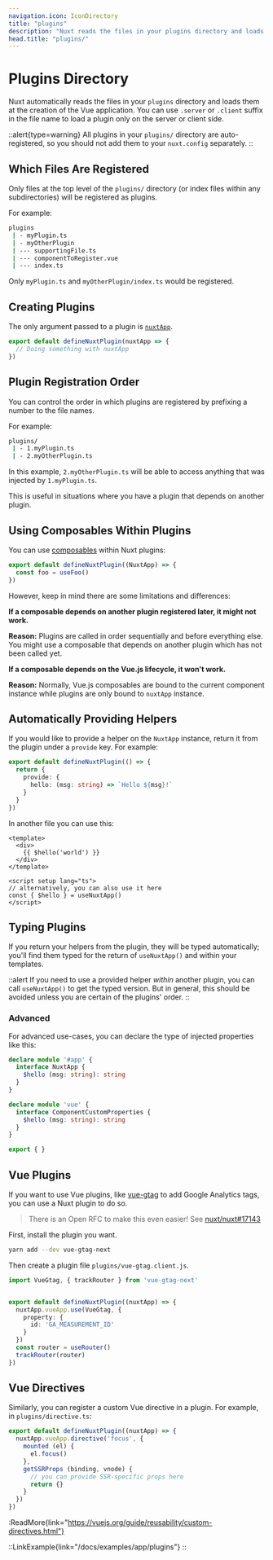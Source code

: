 ```yaml
---
navigation.icon: IconDirectory
title: "plugins"
description: "Nuxt reads the files in your plugins directory and loads them at the creation of the Vue application."
head.title: "plugins/"
---
```


# Plugins Directory

Nuxt automatically reads the files in your `plugins` directory and loads them at the creation of the Vue application. You can use `.server` or `.client` suffix in the file name to load a plugin only on the server or client side.

::alert{type=warning}
All plugins in your `plugins/` directory are auto-registered, so you should not add them to your `nuxt.config` separately.
::

## Which Files Are Registered

Only files at the top level of the `plugins/` directory (or index files within any subdirectories) will be registered as plugins.

For example:

```bash
plugins
 | - myPlugin.ts
 | - myOtherPlugin
 | --- supportingFile.ts
 | --- componentToRegister.vue
 | --- index.ts
```

Only `myPlugin.ts` and `myOtherPlugin/index.ts` would be registered.

## Creating Plugins

The only argument passed to a plugin is [`nuxtApp`](/docs/api/composables/use-nuxt-app).

```ts
export default defineNuxtPlugin(nuxtApp => {
  // Doing something with nuxtApp
})
```

## Plugin Registration Order

You can control the order in which plugins are registered by prefixing a number to the file names.

For example:

```bash
plugins/
 | - 1.myPlugin.ts
 | - 2.myOtherPlugin.ts
```

In this example, `2.myOtherPlugin.ts` will be able to access anything that was injected by `1.myPlugin.ts`.

This is useful in situations where you have a plugin that depends on another plugin.

## Using Composables Within Plugins

You can use [composables](/docs/guide/directory-structure/composables) within Nuxt plugins:

```ts
export default defineNuxtPlugin((NuxtApp) => {
  const foo = useFoo()
})
```

However, keep in mind there are some limitations and differences:

**If a composable depends on another plugin registered later, it might not work.**

**Reason:** Plugins are called in order sequentially and before everything else. You might use a composable that depends on another plugin which has not been called yet.

**If a composable depends on the Vue.js lifecycle, it won't work.**

**Reason:** Normally, Vue.js composables are bound to the current component instance while plugins are only bound to `nuxtApp` instance.

## Automatically Providing Helpers

If you would like to provide a helper on the `NuxtApp` instance, return it from the plugin under a `provide` key. For example:

```ts
export default defineNuxtPlugin(() => {
  return {
    provide: {
      hello: (msg: string) => `Hello ${msg}!`
    }
  }
})
```

In another file you can use this:

```vue
<template>
  <div>
    {{ $hello('world') }}
  </div>
</template>

<script setup lang="ts">
// alternatively, you can also use it here
const { $hello } = useNuxtApp()
</script>
```

## Typing Plugins

If you return your helpers from the plugin, they will be typed automatically; you'll find them typed for the return of `useNuxtApp()` and within your templates.

::alert
If you need to use a provided helper _within_ another plugin, you can call `useNuxtApp()` to get the typed version. But in general, this should be avoided unless you are certain of the plugins' order.
::

### Advanced

For advanced use-cases, you can declare the type of injected properties like this:

```ts [index.d.ts]
declare module '#app' {
  interface NuxtApp {
    $hello (msg: string): string
  }
}

declare module 'vue' {
  interface ComponentCustomProperties {
    $hello (msg: string): string
  }
}

export { }
```

## Vue Plugins

If you want to use Vue plugins, like [vue-gtag](https://github.com/MatteoGabriele/vue-gtag) to add Google Analytics tags, you can use a Nuxt plugin to do so.

> There is an Open RFC to make this even easier! See [nuxt/nuxt#17143](https://github.com/nuxt/nuxt/discussions/17143)

First, install the plugin you want.

```bash
yarn add --dev vue-gtag-next
```

Then create a plugin file `plugins/vue-gtag.client.js`.

```ts
import VueGtag, { trackRouter } from 'vue-gtag-next'


export default defineNuxtPlugin((nuxtApp) => {
  nuxtApp.vueApp.use(VueGtag, {
    property: {
      id: 'GA_MEASUREMENT_ID'
    }
  })
  const router = useRouter()
  trackRouter(router)
})
```

## Vue Directives

Similarly, you can register a custom Vue directive in a plugin. For example, in `plugins/directive.ts`:

```ts
export default defineNuxtPlugin((nuxtApp) => {
  nuxtApp.vueApp.directive('focus', {
    mounted (el) {
      el.focus()
    },
    getSSRProps (binding, vnode) {
      // you can provide SSR-specific props here
      return {}
    }
  })
})
```

:ReadMore{link="https://vuejs.org/guide/reusability/custom-directives.html"}

::LinkExample{link="/docs/examples/app/plugins"}
::
